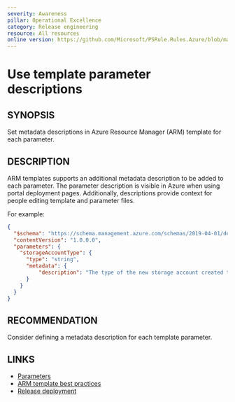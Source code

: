 ```yaml
---
severity: Awareness
pillar: Operational Excellence
category: Release engineering
resource: All resources
online version: https://github.com/Microsoft/PSRule.Rules.Azure/blob/main/docs/rules/en/Azure.Template.ParameterMetadata.md
---
```


# Use template parameter descriptions

## SYNOPSIS

Set metadata descriptions in Azure Resource Manager (ARM) template for each parameter.

## DESCRIPTION

ARM templates supports an additional metadata description to be added to each parameter.
The parameter description is visible in Azure when using portal deployment pages.
Additionally, descriptions provide context for people editing template and parameter files.

For example:

```json
{
  "$schema": "https://schema.management.azure.com/schemas/2019-04-01/deploymentTemplate.json#",
  "contentVersion": "1.0.0.0",
  "parameters": {
    "storageAccountType": {
      "type": "string",
      "metadata": {
          "description": "The type of the new storage account created to store the VM disks."
      }
    }
  }
}
```

## RECOMMENDATION

Consider defining a metadata description for each template parameter.

## LINKS

- [Parameters](https://docs.microsoft.com/azure/azure-resource-manager/templates/template-syntax#parameters)
- [ARM template best practices](https://docs.microsoft.com/azure/azure-resource-manager/templates/template-best-practices#general-recommendations-for-parameters)
- [Release deployment](https://docs.microsoft.com/azure/architecture/framework/devops/release-engineering-cd#automation)
